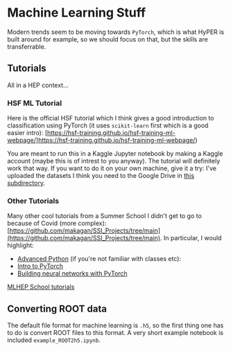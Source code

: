 # Machine Learning Stuff 

Modern trends seem to be moving towards `PyTorch`, which is what HyPER is built around for example, so we should focus on that, but the skills are transferrable. 

##  Tutorials
All in a HEP context...

### HSF ML Tutorial
Here is the official HSF tutorial which I think gives a good introduction to classification using PyTorch (it uses `scikit-learn` first which is a good easier intro):
[https://hsf-training.github.io/hsf-training-ml-webpage/]https://hsf-training.github.io/hsf-training-ml-webpage/)

You are meant to run this in a Kaggle Jupyter notebook by making a Kaggle account (maybe this is of intrest to you anyway).
The tutorial will definitely work that way.
If you want to do it on your own machine, give it a try: I've uploaded the datasets I think you need to the Google Drive in [this subdirectory](https://drive.google.com/drive/folders/1MXqiK9E-uVTh8K2_Y8-r98InRAQBUrvJ).

### Other Tutorials
Many other cool tutorials from a Summer School I didn't get to go to because of Covid (more complex):
[https://github.com/makagan/SSI_Projects/tree/main](https://github.com/makagan/SSI_Projects/tree/main).
In particular, I would highlight:
* [Advanced Python](https://github.com/makagan/SSI_Projects/blob/main/python_basics/python_intro_part2.ipynb) (if you're not familiar with classes etc):
* [Intro to PyTorch](https://github.com/makagan/SSI_Projects/blob/main/pytorch_basics/pytorch_intro.ipynb)
* [Building neural networks with PyTorch](https://github.com/makagan/SSI_Projects/blob/main/pytorch_basics/pytorch_intro.ipynb)

[MLHEP School tutorials
](https://github.com/MLHEP-school/2023/tree/main)
## Converting ROOT data
The default file format for machine learning is `.h5`, so the first thing one
has to do is convert ROOT files to this format. A very short example notebook is
included `example_ROOT2h5.ipynb`.
